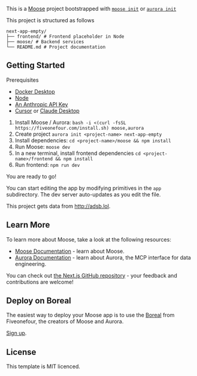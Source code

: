 This is a [Moose](https://docs.fiveonefour.com/moose) project bootstrapped with [`moose init`](https://docs.fiveonefour.com/moose/reference/moose-cli#init) or [`aurora init`](https://docs.fiveonefour.com/aurora/cli-reference#init)

This project is structured as follows
```
next-app-empty/
├── frontend/ # Frontend placeholder in Node
├── moose/ # Backend services
└── README.md # Project documentation
```

## Getting Started

Prerequisites
* [Docker Desktop](https://www.docker.com/products/docker-desktop/)
* [Node](https://nodejs.org/en)
* [An Anthropic API Key](https://docs.anthropic.com/en/api/getting-started)
* [Cursor](https://www.cursor.com/) or [Claude Desktop](https://claude.ai/download)

1. Install Moose / Aurora: `bash -i <(curl -fsSL https://fiveonefour.com/install.sh) moose,aurora`
2. Create project `aurora init <project-name> next-app-empty`
3. Install dependencies: `cd <project-name>/moose && npm install`
4. Run Moose: `moose dev`
5. In a new terminal, install frontend dependencies `cd <project-name>/frontend && npm install`
7. Run frontend: `npm run dev`

You are ready to go!

You can start editing the app by modifying primitives in the `app` subdirectory. The dev server auto-updates as you edit the file.

This project gets data from http://adsb.lol.

## Learn More

To learn more about Moose, take a look at the following resources:

- [Moose Documentation](https://docs.fiveonefour.com/moose) - learn about Moose.
- [Aurora Documentation](https://docs.fiveonefour.com/aurora) - learn about Aurora, the MCP interface for data engineering.

You can check out [the Next.js GitHub repository](https://github.com/vercel/next.js) - your feedback and contributions are welcome!

## Deploy on Boreal

The easiest way to deploy your Moose app is to use the [Boreal](https://www.fiveonefour.com/boreal) from Fiveonefour, the creators of Moose and Aurora.

[Sign up](https://www.boreal.cloud/sign-up).

## License

This template is MIT licenced.

